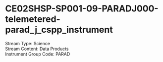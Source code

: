 # CE02SHSP-SP001-09-PARADJ000-telemetered-parad_j_cspp_instrument

Stream Type: Science<br>
Stream Content: Data Products<br>
Instrument Group Code: PARAD<br>
